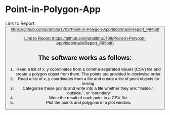 # Point-in-Polygon-App
Link to Report: <button> https://github.com/pratibha1708/Point-in-Polygon-App/blob/main/Report_PiP.pdf
  
  <a href="#" class="button"> Link to Report (https://github.com/pratibha1708/Point-in-Polygon-App/blob/main/Report_PiP.pdf)</a>

## The software works as follows: 

1. Read a list of x, y coordinates from a comma-separated values (CSV) file and create a polygon object from them. The points are provided in clockwise order.
2. Read a list of x, y coordinates from a file and create a list of point objects for testing.
3. Categorise these points and write into a file whether they are: "inside,", "outside,", or "boundary" 
4. Write the result of each point in a CSV file. 
5. Plot the points and polygons in a plot window. 
